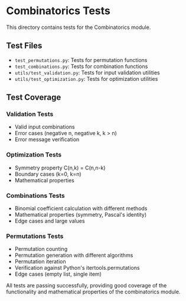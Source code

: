 # Combinatorics Tests

This directory contains tests for the Combinatorics module.

## Test Files

- `test_permutations.py`: Tests for permutation functions
- `test_combinations.py`: Tests for combination functions
- `utils/test_validation.py`: Tests for input validation utilities
- `utils/test_optimization.py`: Tests for optimization utilities

## Test Coverage

### Validation Tests
- Valid input combinations
- Error cases (negative n, negative k, k > n)
- Error message verification

### Optimization Tests
- Symmetry property C(n,k) = C(n,n-k)
- Boundary cases (k=0, k=n)
- Mathematical properties

### Combinations Tests
- Binomial coefficient calculation with different methods
- Mathematical properties (symmetry, Pascal's identity)
- Edge cases and large values

### Permutations Tests
- Permutation counting
- Permutation generation with different algorithms
- Permutation iteration
- Verification against Python's itertools.permutations
- Edge cases (empty list, single item)

All tests are passing successfully, providing good coverage of the functionality and mathematical properties of the combinatorics module.